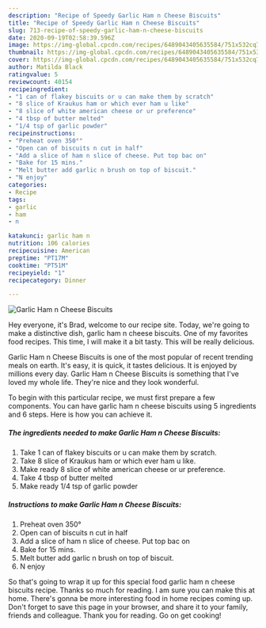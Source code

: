 ```yaml
---
description: "Recipe of Speedy Garlic Ham n Cheese Biscuits"
title: "Recipe of Speedy Garlic Ham n Cheese Biscuits"
slug: 713-recipe-of-speedy-garlic-ham-n-cheese-biscuits
date: 2020-09-19T02:58:39.596Z
image: https://img-global.cpcdn.com/recipes/6489043405635584/751x532cq70/garlic-ham-n-cheese-biscuits-recipe-main-photo.jpg
thumbnail: https://img-global.cpcdn.com/recipes/6489043405635584/751x532cq70/garlic-ham-n-cheese-biscuits-recipe-main-photo.jpg
cover: https://img-global.cpcdn.com/recipes/6489043405635584/751x532cq70/garlic-ham-n-cheese-biscuits-recipe-main-photo.jpg
author: Matilda Black
ratingvalue: 5
reviewcount: 40154
recipeingredient:
- "1 can of flakey biscuits or u can make them by scratch"
- "8 slice of Kraukus ham or which ever ham u like"
- "8 slice of white american cheese or ur preference"
- "4 tbsp of butter melted"
- "1/4 tsp of garlic powder"
recipeinstructions:
- "Preheat oven 350°"
- "Open can of biscuits n cut in half"
- "Add a slice of ham n slice of cheese. Put top bac on"
- "Bake for 15 mins."
- "Melt butter add garlic n brush on top of biscuit."
- "N enjoy"
categories:
- Recipe
tags:
- garlic
- ham
- n

katakunci: garlic ham n 
nutrition: 106 calories
recipecuisine: American
preptime: "PT17M"
cooktime: "PT51M"
recipeyield: "1"
recipecategory: Dinner

---
```



![Garlic Ham n Cheese Biscuits](https://img-global.cpcdn.com/recipes/6489043405635584/751x532cq70/garlic-ham-n-cheese-biscuits-recipe-main-photo.jpg)

Hey everyone, it's Brad, welcome to our recipe site. Today, we're going to make a distinctive dish, garlic ham n cheese biscuits. One of my favorites food recipes. This time, I will make it a bit tasty. This will be really delicious.



Garlic Ham n Cheese Biscuits is one of the most popular of recent trending meals on earth. It's easy, it is quick, it tastes delicious. It is enjoyed by millions every day. Garlic Ham n Cheese Biscuits is something that I've loved my whole life. They're nice and they look wonderful.


To begin with this particular recipe, we must first prepare a few components. You can have garlic ham n cheese biscuits using 5 ingredients and 6 steps. Here is how you can achieve it.

<!--inarticleads1-->

##### The ingredients needed to make Garlic Ham n Cheese Biscuits:

1. Take 1 can of flakey biscuits or u can make them by scratch.
1. Take 8 slice of Kraukus ham or which ever ham u like.
1. Make ready 8 slice of white american cheese or ur preference.
1. Take 4 tbsp of butter melted
1. Make ready 1/4 tsp of garlic powder




<!--inarticleads2-->

##### Instructions to make Garlic Ham n Cheese Biscuits:

1. Preheat oven 350°
1. Open can of biscuits n cut in half
1. Add a slice of ham n slice of cheese. Put top bac on
1. Bake for 15 mins.
1. Melt butter add garlic n brush on top of biscuit.
1. N enjoy




So that's going to wrap it up for this special food garlic ham n cheese biscuits recipe. Thanks so much for reading. I am sure you can make this at home. There's gonna be more interesting food in home recipes coming up. Don't forget to save this page in your browser, and share it to your family, friends and colleague. Thank you for reading. Go on get cooking!
